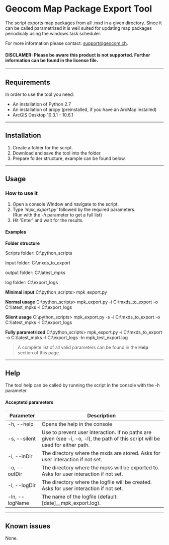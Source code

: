 # Geocom Map Package Export Tool                               

The script exports map packages from all .mxd in a given directory. Since it can be called parametrized it is well suited for updating map packages periodicaly using the windows task scheduler.

For more information please contact: support@geocom.ch. 

#### DISCLAMER: Please be aware this product is not supported. Further information can be found in the license file.


------
## Requirements

In order to use the tool you need: 
- An installation of Python 2.7 
- An installation of arcpy (preinstalled, if you have an ArcMap installed)
- ArcGIS Desktop 10.3.1 - 10.6.1


------
## Installation 

1. Create a folder for the script.
2. Download and save the tool into the folder.
3. Prepare folder structure, example can be found below.


------
## Usage 

### How to use it

1. Open a console Window and navigate to the script.
2. Type *'mpk_export.py'* followed by the required parameters.  
   (Run with the *-h* parameter to get a full list)
3. Hit 'Enter' and wait for the results.


#### Examples

**Folder structure**

Scripts folder: C:\python_scripts

Input folder:   C:\mxds_to_export

output folder:  C:\latest_mpks

log folder:     C:\export_logs

**Minimal input**
C:\python_scripts> mpk_export.py

**Normal usage**
C:\python_scripts> mpk_export.py -i C:\mxds_to_export -o C:\latest_mpks -l C:\export_logs

**Silent usage**
C:\python_scripts> mpk_export.py -s -i C:\mxds_to_export -o C:\latest_mpks -l C:\export_logs

**Fully parametrized**
C:\python_scripts> mpk_export.py -i C:\mxds_to_export -o C:\latest_mpks -l C:\export_logs -ln mpk_test_export.log

> A complete list of all valid parameters can be found in the **Help** section of this page.


------
## Help

The tool help can be called by running the script in the console with the -h parameter


#### Acceptetd parameters

Parameter | Description
--------- | -----------
 -h,   --help | Opens the help in the console
 -s,   --silent | Use to prevent user interaction. If no paths are given (see -i, -o, -l), the path of this script will be used for either path.
 -i,   --inDir | The directory where the mxds are stored. Asks for user interaction if not set. 
 -o,   --outDir | The directory where the mpks will be exported to. Asks for user interaction if not set.
 -l,   --logDir | The directory where the logfile will be created. Asks for user interaction if not set.
 -ln,  --logName | The name of the logfile (default: [date]__mpk_export.log).


------
## Known issues

None.
